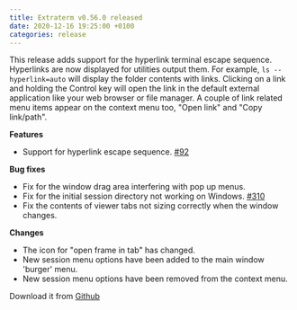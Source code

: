 ```yaml
---
title: Extraterm v0.56.0 released
date: 2020-12-16 19:25:00 +0100
categories: release
---
```


This release adds support for the hyperlink terminal escape sequence. Hyperlinks are now displayed for utilities output them. For example, `ls --hyperlink=auto` will display the folder contents with links. Clicking on a link and holding the Control key will open the link in the default external application like your web browser or file manager. A couple of link related menu items appear on the context menu too, "Open link" and "Copy link/path".


**Features**

* Support for hyperlink escape sequence. [#92](https://github.com/sedwards2009/extraterm/issues/92)


**Bug fixes**

* Fix for the window drag area interfering with pop up menus.
* Fix for the initial session directory not working on Windows. [#310](https://github.com/sedwards2009/extraterm/issues/310)
* Fix the contents of viewer tabs not sizing correctly when the window changes.


**Changes**

* The icon for "open frame in tab" has changed.
* New session menu options have been added to the main window 'burger' menu.
* New session menu options have been removed from the context menu.

Download it from [Github](https://github.com/sedwards2009/extraterm/releases/tag/v0.56.0)
